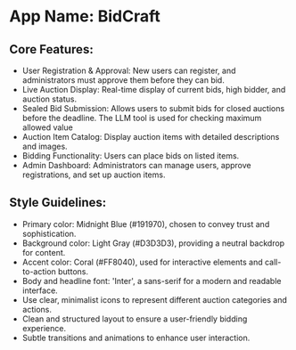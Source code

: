 # **App Name**: BidCraft

## Core Features:

- User Registration & Approval: New users can register, and administrators must approve them before they can bid.
- Live Auction Display: Real-time display of current bids, high bidder, and auction status.
- Sealed Bid Submission: Allows users to submit bids for closed auctions before the deadline. The LLM tool is used for checking maximum allowed value
- Auction Item Catalog: Display auction items with detailed descriptions and images.
- Bidding Functionality: Users can place bids on listed items.
- Admin Dashboard: Administrators can manage users, approve registrations, and set up auction items.

## Style Guidelines:

- Primary color: Midnight Blue (#191970), chosen to convey trust and sophistication.
- Background color: Light Gray (#D3D3D3), providing a neutral backdrop for content.
- Accent color: Coral (#FF8040), used for interactive elements and call-to-action buttons.
- Body and headline font: 'Inter', a sans-serif for a modern and readable interface.
- Use clear, minimalist icons to represent different auction categories and actions.
- Clean and structured layout to ensure a user-friendly bidding experience.
- Subtle transitions and animations to enhance user interaction.